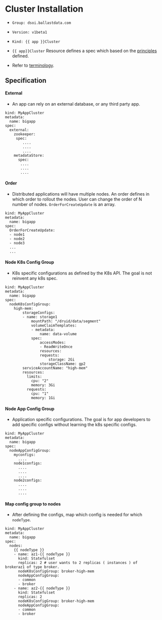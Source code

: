 # Cluster Installation 

- ```Group: dsoi.ballastdata.com```
- ```Version: v1beta1```
- ```Kind: {{ app }}Cluster```

- ```{{ app}}Cluster``` Resource defines a spec which based on the [principles](../../../PRINCIPLES.md) defined.
- Refer to [terminology](../TERMINOLOGY.md).

## Specification

#### External

- An app can rely on an external database, or any third party app.

```
kind: MyAppCluster
metadata:
  name: bigapp
spec:
  external:
    zookeeper:
     spec:
        ....
        ....
        ....
    metadataStore:
      spec:
       ....
       ....
       ....
```

#### Order

- Distributed applications will have multiple nodes. An order defines in which order to rollout the nodes. User can change the order of N number of nodes. ```OrderForCreateUpdate``` is an array. 

```
kind: MyAppCluster
metadata:
  name: bigapp
spec:
  OrderForCreateUpdate:
  - node1
  - node2
  - node3
  ...
  ...

```

#### Node K8s Config Group

- K8s specific configurations as defined by the K8s API. The goal is not reinvent any k8s spec. 

```
kind: MyAppCluster
metadata:
  name: bigapp
spec:
  nodeK8sConfigGroup:
    high-mem:
        storageConfigs:
        - name: storage1
            mountPath: "/druid/data/segment"
            volumeClaimTemplates:
            - metadata:
                name: data-volume
            spec:
                accessModes:
                - ReadWriteOnce
                resources:
                requests:
                    storage: 2Gi
                storageClassName: gp2
        serviceAccountName: "high-mem"
        resources:
          limits:
            cpu: "2"
            memory: 3Gi
          requests:
            cpu: "1"
            memory: 1Gi
```

#### Node App Config Group

- Application specific configurations. The goal is for app developers to add specific configs without learning the k8s specific configs. 
```
kind: MyAppCluster
metadata:
  name: bigapp
spec:
  nodeAppConfigGroup:
    myconfigs:
      ....
    node1configs:
      ....
      ....
      ....
    node2configs:
      ....
      ....
      ....
```

#### Map config group to nodes

- After defining the configs, map which config is needed for which ```nodeType```.

```
kind: MyAppCluster
metadata:
  name: bigapp
spec:
  nodes:
    {{ nodeType }}
    - name: az1-{{ nodeType }}
      kind: Statefulset
      replicas: 2 # user wants to 2 replicas ( instances ) of brokeraz1 of type broker.
      nodeK8sConfigGroup: broker-high-mem
      nodeAppConfigGroup: 
      - common
      - broker
    - name: az2-{{ nodeType }}
      kind: Statefulset
      replicas: 2
      nodeK8sConfigGroup: broker-high-mem
      nodeAppConfigGroup: 
      - common
      - broker
```
